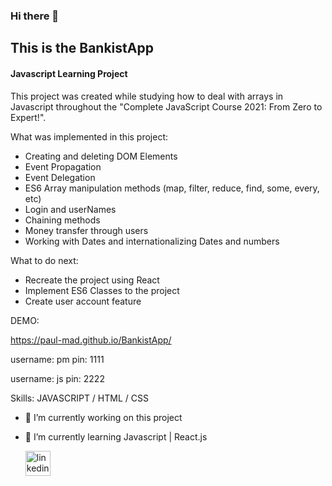 ### Hi there 👋

## This is the BankistApp
#### Javascript Learning Project
This project was created while studying how to deal with arrays in Javascript throughout the "Complete JavaScript Course 2021: From Zero to Expert!".

What was implemented in this project:

- Creating and deleting DOM Elements 
- Event Propagation
- Event Delegation
- ES6 Array manipulation methods (map, filter, reduce, find, some, every, etc) 
- Login and userNames
- Chaining methods
- Money transfer through users
- Working with Dates and internationalizing Dates and numbers


What to do next:
- Recreate the project using React
- Implement ES6 Classes to the project
- Create user account feature


DEMO:

https://paul-mad.github.io/BankistApp/

username: pm
pin: 1111

username: js
pin: 2222




Skills:  JAVASCRIPT / HTML / CSS

- 🔭 I’m currently working on this project 
- 🌱 I’m currently learning Javascript | React.js 

  [<img src='https://cdn.jsdelivr.net/npm/simple-icons@3.0.1/icons/linkedin.svg' alt='linkedin' height='40'>](https://www.linkedin.com/in/paulomad/)  


